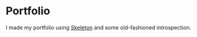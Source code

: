 # Portfolio

I made my portfolio using [Skeleton](http://getskeleton.com/) and some old-fashioned introspection.
